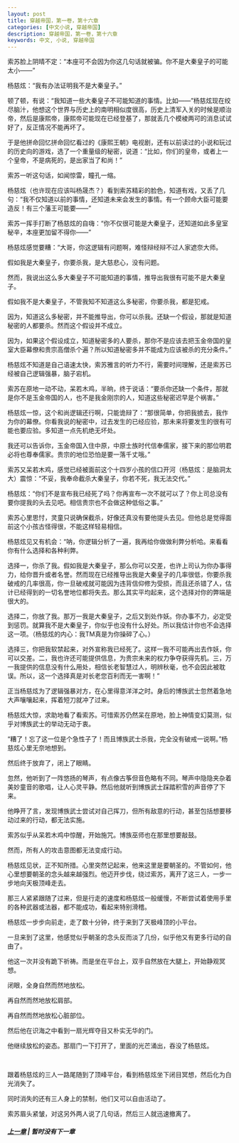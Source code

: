 ```yaml
---
layout: post
title: 穿越帝国，第一卷，第十六章
categories: [中文小说, 穿越帝国]
description: 穿越帝国，第一卷，第十六章
keywords: 中文, 小说, 穿越帝国
---
```


索苏脸上阴晴不定：“本座可不会因为你这几句话就被骗。你不是大秦皇子的可能太小——”

杨慈炫：“我有办法证明我不是大秦皇子。”

顿了顿，有说：“我知道一些大秦皇子不可能知道的事情。比如——”杨慈炫现在绞尽脑汁，他想这个世界与历史上的南明相似度很高，历史上清军入关的时候是顺治帝，然后是康熙帝，康熙帝可能现在已经登基了，那就丢几个模棱两可的消息试试好了，反正情况不能再坏了。

于是他拼命回忆拼命回忆看过的《康熙王朝》电视剧，还有以前读过的小说和玩过的历史向的游戏，选了一个重量级的秘密，说道：“比如，你们的皇帝，或者上一个皇帝，不是病死的，是出家当了和尚！”

索苏一听这句话，如闻惊雷，瞳孔一缩。

杨慈炫（也许现在应该叫杨晟杰？）看到索苏精彩的脸色，知道有戏，又丢了几句：“我不仅知道以前的事情，还知道未来会发生的事情。有一个顾命大臣可能要造反！有三个藩王可能要——”

索苏一挥手打断了杨慈炫的自嗨：“你不仅很可能是大秦皇子，还知道如此多皇室秘辛，本座更加留不得你——”

杨慈炫感觉要糟：“大哥，你这逻辑有问题啊，难怪辩经辩不过人家遮奈大师。

假如我是大秦皇子，你要杀我，是大慈悲心，没有问题。

然而，我说出这么多大秦皇子不可能知道的事情，推导出我很有可能不是大秦皇子。

假如我不是大秦皇子，不管我知不知道这么多秘密，你要杀我，都是犯戒。

因为，知道这么多秘密，并不能推导出，你可以杀我。还缺一个假设，那就是知道秘密的人都要杀。然而这个假设并不成立。

因为，如果这个假设成立，知道秘密多的人要杀，那你不是应该去把玉金帝国的皇室大臣幕僚和贵宗高僧杀个遍？所以知道秘密多并不能成为应该被杀的充分条件。”

杨慈炫不知道是自己语速太快，索苏雅言的听力不行，需要时间理解，还是索苏已经被自己逻辑强暴，脑子宕机。

索苏在原地一动不动，呆若木鸡，半晌，终于说话：“要杀你还缺一个条件，那就是你不是玉金帝国的人，也不是我金刚宗的人，知道这些秘密迟早是个祸害。”

杨慈炫一惊，这个和尚逻辑还行啊，只能诡辩了：“那很简单，你把我掳去，我作为你的幕僚。你看我说的秘密中，过去发生的已经应验，那未来将要发生的很有可能也要应验。多知道一点先机绝无坏处。

我还可以告诉你，玉金帝国入住中原，中原士族时代信奉儒家，接下来的那位明君必将也尊奉儒家。贵宗的地位恐怕是要一落千丈哦。”

索苏又呆若木鸡，感觉已经被面前这个十四岁小孩的信口开河（杨慈炫：是脑洞太大）震惊：“不妥，我奉命截杀大秦皇子，你若不死，我无法交代。”

杨慈炫：“你们不是宣布我已经死了吗？你再宣布一次不就可以了？你上司总没有要你提我的头去见吧。相信贵宗也不会做这种低俗之事。”

索苏心里思忖，灵童只说确保截杀，好像还真没有要他提头去见。但他总是觉得面前这个小孩古怪得很，不能这样轻易相信。

杨慈炫见又有机会：“呐，你逻辑分析了一遍，我再给你做做利弊分析哈。来看看你有什么选择和各种利弊。

选择一，你杀了我。假如我是大秦皇子，那么你可以交差，也许上司认为你办事得力，给你晋升或者名誉。然而现在已经推导出我是大秦皇子的几率很低，你要杀我破戒的几率很高，你一旦破戒就可能因为违背信仰修为受损，而且还杀错了人，估计已经得到的一切名誉地位都将失去。那么其实平均起来，这个选择对你的弊端是很大的。

选择二，你放了我。那万一我是大秦皇子，之后又到处作妖。你办事不力，必定受到惩罚。就算我不是大秦皇子，你似乎也没有什么好处。所以我估计你也不会选择这一项。（杨慈炫的内心：我TM真是为你操碎了心。）

选择三，你把我软禁起来，对外宣称我已经死了。这样一我不可能再出去作妖，你可以交差。二，我也许还可能提供信息，为贵宗未来的权力争夺获得先机。三，万一我提供的信息没有什么用处，相信长老智慧过人，明辨秋毫，也不会因此被耽误。所以，这一个选择真是对长老您百利而无一害啊！”

正当杨慈炫为了逻辑强暴对方，在心里得意洋洋之时。身后的博族武士忽然着急地大声嚷嚷起来，挥着短刀就冲了过来。

杨慈炫大惊，求助地看了看索苏。可惜索苏仍然呆在原地，脸上神情变幻莫测，似乎对博族武士的举动无动于衷。

“糟了！忘了这一位是个急性子了！而且博族武士杀我，完全没有破戒一说啊。”杨慈炫心里无奈地想到。

然后终于放弃了，闭上了眼睛。

忽然，他听到了一阵悠扬的琴声，有点像古筝但音色略有不同。琴声中隐隐夹杂着美妙童音的歌唱，让人心灵平静。然后他就听到博族武士踩踏积雪的声音停了下来。

他睁开了言，发现博族武士尝试对自己挥刀，但所有敌意的行动，甚至包括想要移动过来的行动，都无法实施。

索苏似乎从呆若木鸡中惊醒，开始施咒。博族巫师也在那里想要敲鼓。

然而，所有人的攻击意图都无法变成行动。

杨慈炫见状，正不知所措。心里突然记起来，他来这里是要朝圣的。不管如何，他心里想要朝圣的念头越来越强烈。他迈开步伐，绕过索苏，离开了这三人，一步一步地向天极顶峰走去。

那三人紧紧跟随了过来，但是行走的速度和杨慈炫一般缓慢，不断尝试着使用手里的各种武器或法器，都不能成功，看起来特别滑稽。

杨慈炫一步步向前走，走了数十分钟，终于来到了天极峰顶的小平台。

一旦来到了这里，他感觉似乎朝圣的念头反而淡了几份，似乎他又有更多行动的自由了。

他这一次并没有跪下祈祷。而是坐在平台上，双手自然放在大腿上，开始静观冥想。

闭眼，全身自然而然地放松。

再自然而然地放松肩部。

再自然而然地放松心脏部位。

然后他在识海之中看到一扇光辉夺目又朴实无华的门。

他继续放松的姿态。那扇门一下打开了，里面的光芒涌出，吞没了杨慈炫。

<br/>

跟着杨慈炫的三人一路尾随到了顶峰平台，看到杨慈炫坐下闭目冥想，然后化为白光消失了。

同时消失的还有三人身上的禁制，他们又可以自由活动了。

索苏眉头紧皱，对这另外两人说了几句话，然后三人就迅速撤离了。

##### [上一章](/../../2020/03/15/TimeTravellerEmpire-1-15/) | 暂时没有下一章